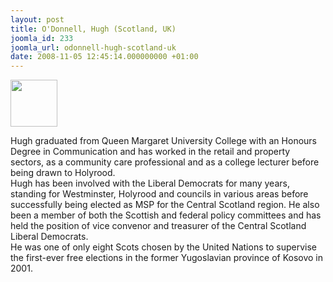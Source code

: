 ```yaml
---
layout: post
title: O'Donnell, Hugh (Scotland, UK)
joomla_id: 233
joomla_url: odonnell-hugh-scotland-uk
date: 2008-11-05 12:45:14.000000000 +01:00
---
```

<img src="http://www.freegaza.org/uploads/passengers/" width="75" /><p>Hugh graduated from Queen Margaret University College with an Honours Degree in Communication and has worked in the retail and property sectors, as a community care professional and as a college lecturer before being drawn to Holyrood.<br />Hugh has been involved with the Liberal Democrats for many years, standing for Westminster, Holyrood and councils in various areas before successfully being elected as MSP for the Central Scotland region. He also been a member of both the Scottish and federal policy committees and has held the position of vice convenor and treasurer of the Central Scotland Liberal Democrats.<br />He was one of only eight Scots chosen by the United Nations to supervise the first-ever free elections in the former Yugoslavian province of Kosovo in 2001.</p><p><a href=""></a></p>
